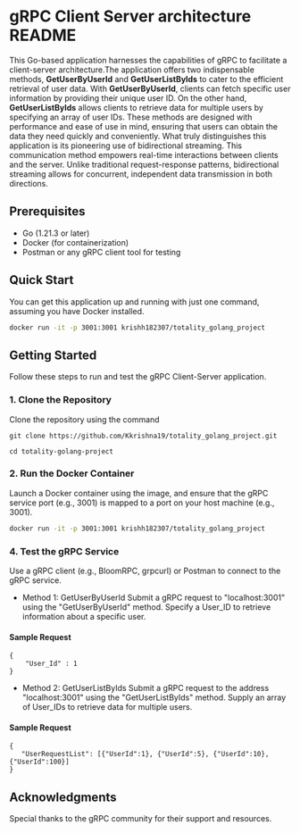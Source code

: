 # gRPC Client Server architecture README


This Go-based application harnesses the capabilities of gRPC to facilitate a client-server architecture.The application offers two indispensable methods, **GetUserByUserId** and **GetUserListByIds** to cater to the efficient retrieval of user data. With **GetUserByUserId**, clients can fetch specific user information by providing their unique user ID. On the other hand, **GetUserListByIds** allows clients to retrieve data for multiple users by specifying an array of user IDs. These methods are designed with performance and ease of use in mind, ensuring that users can obtain the data they need quickly and conveniently. What truly distinguishes this application is its pioneering use of bidirectional streaming. This communication method empowers real-time interactions between clients and the server. Unlike traditional request-response patterns, bidirectional streaming allows for concurrent, independent data transmission in both directions. 


## Prerequisites
* Go (1.21.3 or later)
* Docker (for containerization)
* Postman or any gRPC client tool for testing

## Quick Start

You can get this application up and running with just one command, assuming you have Docker installed.
```bash
docker run -it -p 3001:3001 krishh182307/totality_golang_project
```

## Getting Started
Follow these steps to run and test the gRPC Client-Server application.

### 1. Clone the Repository
Clone the repository using the command
~~~ 
git clone https://github.com/Kkrishna19/totality_golang_project.git
~~~
```
cd totality-golang-project
```

### 2. Run the Docker Container
Launch a Docker container using the image, and ensure that the gRPC service port (e.g., 3001) is mapped to a port on your host machine (e.g., 3001).

```bash
docker run -it -p 3001:3001 krishh182307/totality_golang_project
```
### 4. Test the gRPC Service
Use a gRPC client (e.g., BloomRPC, grpcurl) or Postman to connect to the gRPC service.

* Method 1: GetUserByUserId
Submit a gRPC request to "localhost:3001" using the "GetUserByUserId" method. Specify a User_ID to retrieve information about a specific user.
#### Sample Request
```
{
    "User_Id" : 1
}
```

* Method 2: GetUserListByIds
Submit a gRPC request to the address "localhost:3001" using the "GetUserListByIds" method. Supply an array of User_IDs to retrieve data for multiple users.

#### Sample Request
```
{
   "UserRequestList": [{"UserId":1}, {"UserId":5}, {"UserId":10},  {"UserId":100}]
}
```

## Acknowledgments
Special thanks to the gRPC community for their support and resources.